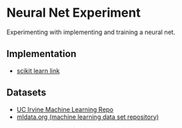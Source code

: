 # Neural Net Experiment
Experimenting with implementing and training a neural net.

## Implementation
* [scikit learn link](http://scikit-learn.org/dev/modules/neural_networks_supervised.html)

## Datasets
* [UC Irvine Machine Learning Repo](http://archive.ics.uci.edu/ml/)
* [mldata.org (machine learning data set repository)](http://mldata.org/repository/data/)
